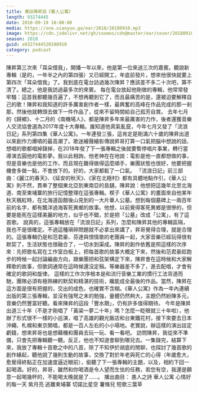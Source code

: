 ```yaml
---
title: 專訪陳昇談《華人公寓》
length: 93274445
date: 2018-09-10 18:00:00
media: https://one.xiaoyuu.ga/ear/2018/20180910.mp3
image: https://cdn.jsdelivr.net/gh/coxmos/cdn@master/ear/cover/20180910.jpeg
season: 2018
guid: a9327444520180910
category: podcast
---
```


陳昇第三次來「耳朵借我」，開播一年以來，他是第一位來過三次的嘉賓。聽說新專輯（是的，一年半之內的第四張）又已經開工，年底前發片，想來他很快就要上第四次「耳朵借我」了。我到底在電台訪過幾次陳昇？應該差不多二十次吧，算不清了。總之，他是我訪過最多次的來賓。
每在電台放起他剛做的專輯，他常常發牢騷：這首我都聽幾百遍了，不想再聽到它了，而且最痛苦的是，還被迫要解釋自己的歌！陳昇和我知道的許多厲害創作者一樣，最興奮的高峰在作品完成的那一剎那，然後他就轉頭去做下一件作品了，從來不留時間給自己孤芳自賞。
去年七月的《歸鄉》、十二月的《南機場人》，都是陳昇多年來最厲害的力作，後者還獲音樂人交流協會選為2017年度十大專輯。誰知道他真氣亂竄，今年七月又發了「流浪日記」系列第四集《華人公寓》。一年連發三張，這肯定是剛滿六十歲的陳昇出道以來創作力爆噴的最高潮了。歌迷繪聲繪影傳說昇哥打算一口氣把腦中想說的話、想唱的歌都唱掉錄掉，在2018年發了下一張專輯之後就要暫停唱片事業，轉行當導演去圓他的電影夢。我以此相詢，他老神在在地說：電影是他一直都想做的事，但是音樂也是他的工作，而且現在難得做得這麼順手，樂團狀態也很好，他要把握機會多做一點，不會放下的。好的，大家都鬆了一口氣。
「流浪日記」前三部曲：《麗江的春天》、《延安的秋天》、《家在北極村》都有具體地點作引，《華人公寓》則不然，貫串了整個東北亞到東南亞的島鏈。陳昇說：他想把這幾年北至北海道、南至柬埔寨的旅行記憶整理在這張專輯。楔子《華人公寓》的畫面來自他某年秋天楓紅時，在北海道函館後山見到的一大片華人公墓。想到每個墓碑上一兩百年前的名字，都有飄洋過海客死異鄉的故事。他想，以前覺得客死異鄉是很慘的，但要是能死在這樣美麗的地方，似乎也不錯，於是把「公墓」改成「公寓」，有了這首歌。
說真的，這張專輯放在「流浪日記」系列，怎麼和陳昇其他的專輯區隔，我也不是很確定。不過這種瑣碎問題就不必拿出來講了，昇哥覺得合理，就是合理的。這張專輯仍是和范君豪、芬達與恨情歌的老團員一起，大家音樂已經玩得很有默契了，生活狀態也很融合了，一切水到渠成。陳昇的創作依舊是照這樣的次序來：先把歌名寫在工作室白板上，把每首歌的故事大概定下來，然後和范君豪趁跑步的時候一起討論編曲方向，跟樂團把和弦架構定下來，陳昇會在這時候和大家解釋歌的故事，但歌詞通常在這時候還沒定稿。等樂器差不多了，進去配唱，才會有確定的歌詞和旋律。
這樣的工作次序根本是和流行音樂工業的慣行工法背道而馳，團隊必須有極熟練的默契和精湛的技術，纔能成全最後的作品。當然，陳昇在這方面是很有把握的，交出的成色，也確實不含糊。《華人公寓》作為一年內連續出版的第三張專輯，並沒有強弩之末的勉強，量體仍然夠大，主題仍然紛陳多元，音樂仍然豐富好聽。看來陳昇的這段「豐水期」，仍有許多值得期待。
今年是陳昇出道三十年（不是才剛唱了「黃粱一夢二十年」嗎？怎麼一眨眼就三十年啦），他辦了形式很不一樣的小巡演，唱了高雄的觀光飯店和台東鐵花村，接下來要去日本沖繩、札幌和東京開唱，都是一百人左右的小小場地。老實說，辦這樣的演出註定虧錢，想來昇哥也是想藉機和團員去玩一玩、看一看吧。
訪問陳昇，我從來不準備，只會先把專輯聽一聽。反正，他也不知道會聊到哪兒去。一集錄完，結算下來，我放了專輯十首歌之中的八首，除了不知伊於胡底的閒聊，也探討了幾首歌的創作緣起，聽他說了幾則生動的故事，交換了對於年老與死亡的心得（年歲愈大，愈覺得終點正在加速度逼近眼前），偷聽了下一張專輯的主題，以及，相約下回一起喝酒。好的，昇哥，雖然和你喝酒是令人望而生怯的任務，若您有空，我還是願意一起喝幾杯的，不能喝太晚就是了……。
播出曲目：
愚人之詩
華人公寓
心情好的每一天
紫月亮
逃離柬埔寨
切諾比星空
薯條兒
短歌三葉草

